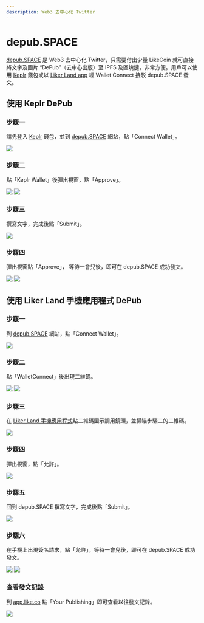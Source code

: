 ```yaml
---
description: Web3 去中心化 Twitter
---
```


# depub.SPACE

[depub.SPACE](https://depub.space) 是 Web3 去中心化 Twitter，只需要付出少量 LikeCoin 就可直接將文字及圖片 “DePub”（去中心出版）至 IPFS 及區塊鏈，非常方便。用戶可以使用 [Keplr](../wallet/keplr.md) 錢包或以 [Liker Land app](../../user-guide/liker-land/download.md) 經 Wallet Connect 接駁 depub.SPACE 發文。

## 使用 Keplr DePub

### 步驟一

請先登入 [Keplr](../wallet/keplr.md) 錢包，並到 [depub.SPACE](https://depub.space) 網站，點「Connect Wallet」。

![](<../../.gitbook/assets/depub.SPACE 01.png>)

### 步驟二

點「Keplr Wallet」後彈出視窗，點「Approve」。

![](<../../.gitbook/assets/depub.SPACE 02.png>) ![](<../../.gitbook/assets/depub.SPACE 03-K.png>)

### 步驟三

撰寫文字，完成後點「Submit」。

![](<../../.gitbook/assets/depub.SPACE 07.png>)

### 步驟四

彈出視窗點「Approve」， 等待一會兒後，即可在 depub.SPACE 成功發文。

![](<../../.gitbook/assets/depub.SPACE 08-K.png>) ![](<../../.gitbook/assets/depub.SPACE 09.png>)

## 使用 Liker Land 手機應用程式 DePub

### 步驟一

到 [depub.SPACE](https://depub.space) 網站，點「Connect Wallet」。

![](<../../.gitbook/assets/depub.SPACE 01.png>)

### 步驟二

點「WalletConnect」後出現二維碼。

![](<../../.gitbook/assets/depub.SPACE 02.png>) ![](<../../.gitbook/assets/depub.SPACE 03.png>)

### 步驟三

在 [Liker Land 手機應用程式](../../user-guide/liker-land/download.md)點二維碼圖示調用鏡頭，並掃瞄步驟二的二維碼。

![](<../../.gitbook/assets/depub.SPACE 04.png>)

### 步驟四

彈出視窗，點「允許」。

![](<../../.gitbook/assets/depub.SPACE 05+6.png>)

### 步驟五

回到 depub.SPACE 撰寫文字，完成後點「Submit」。

![](<../../.gitbook/assets/depub.SPACE 07.png>)

### 步驟六

在手機上出現簽名請求，點「允許」，等待一會兒後，即可在 depub.SPACE 成功發文。

![](<../../.gitbook/assets/depub.SPACE 08.png>) ![](<../../.gitbook/assets/depub.SPACE 09.png>)

### 查看發文記錄

到 [app.like.co](https://app.like.co) 點「Your Publishing」即可查看以往發文記錄。

![](<../../.gitbook/assets/depub.SPACE 10.png>)
